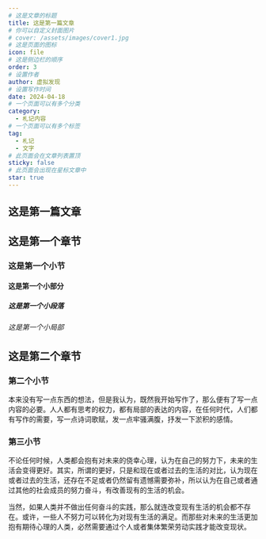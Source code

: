 ```yaml
---
# 这是文章的标题
title: 这是第一篇文章
# 你可以自定义封面图片
# cover: /assets/images/cover1.jpg
# 这是页面的图标
icon: file
# 这是侧边栏的顺序
order: 3
# 设置作者
author: 虚拟发现
# 设置写作时间
date: 2024-04-18
# 一个页面可以有多个分类
category:
  - 札记内容
# 一个页面可以有多个标签
tag:
  - 札记
  - 文字
# 此页面会在文章列表置顶
sticky: false
# 此页面会出现在星标文章中
star: true
---
```


## 这是第一篇文章
<!-- more -->
## 这是第一个章节

### 这是第一个小节

#### 这是第一个小部分

##### 这是第一个小段落

###### 这是第一个小局部

## 这是第二个章节

### 第二个小节

本来没有写一点东西的想法，但是我认为，既然我开始写作了，那么便有了写一点内容的必要。人人都有思考的权力，都有局部的表达的内容，在任何时代，人们都有写作的需要，写一点诗词歌赋，发一点牢骚满腹，抒发一下淤积的感情。

### 第三小节

不论任何时候，人类都会抱有对未来的侥幸心理，认为在自己的努力下，未来的生活会变得更好。其实，所谓的更好，只是和现在或者过去的生活的对比，认为现在或者过去的生活，还存在不足或者仍然留有遗憾需要弥补，所以认为在自己或者通过其他的社会成员的努力奋斗，有改善现有的生活的机会。

当然，如果人类并不做出任何奋斗的实践，那么就连改变现有生活的机会都不存在。或许，一些人不努力可以转化为对现有生活的满足。而那些对未来的生活更加抱有期待心理的人类，必然需要通过个人或者集体繁荣劳动实践才能改变现状。